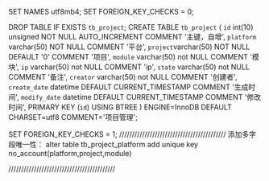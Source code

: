 
SET NAMES utf8mb4;
SET FOREIGN_KEY_CHECKS = 0;

DROP TABLE IF EXISTS `tb_project`;
CREATE TABLE `tb_project` (
  `id` int(10) unsigned NOT NULL AUTO_INCREMENT COMMENT '主键，自增',
  `platform` varchar(50) NOT NULL COMMENT '平台',
  `project`varchar(50) NOT NULL DEFAULT '0' COMMENT '项目',
  `module` varchar(50) not NULL COMMENT '模块',
	`ip` varchar(50) not NULL COMMENT 'ip',
	`state` varchar(50)  not  NULL COMMENT '备注',
	`creator` varchar(50) not NULL COMMENT '创建者',
  `create_date` datetime DEFAULT CURRENT_TIMESTAMP COMMENT '生成时间',
  `modify_date` datetime DEFAULT CURRENT_TIMESTAMP COMMENT '修改时间',
  PRIMARY KEY (`id`) USING BTREE
) ENGINE=InnoDB DEFAULT CHARSET=utf8 COMMENT='项目管理';

SET FOREIGN_KEY_CHECKS = 1;
//////////////////////////////////////////
添加多字段唯一性：
alter table tb_project_platform
add unique key no_account(platform,project,module)

//////////////////////////////////////////

